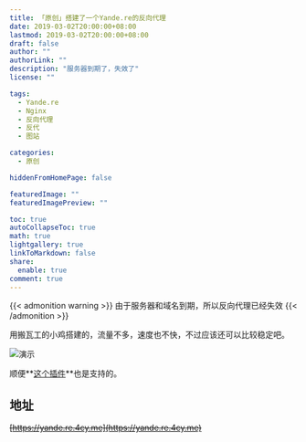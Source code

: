 ```yaml
---
title: 「原创」搭建了一个Yande.re的反向代理
date: 2019-03-02T20:00:00+08:00
lastmod: 2019-03-02T20:00:00+08:00
draft: false
author: ""
authorLink: ""
description: "服务器到期了，失效了"
license: ""

tags: 
  - Yande.re
  - Nginx
  - 反向代理
  - 反代
  - 图站

categories: 
  - 原创

hiddenFromHomePage: false

featuredImage: ""
featuredImagePreview: ""

toc: true
autoCollapseToc: true
math: true
lightgallery: true
linkToMarkdown: false
share:
  enable: true
comment: true
---
```


<!--more-->

{{< admonition warning >}}
由于服务器和域名到期，所以反向代理已经失效
{{< /admonition >}}

用搬瓦工的小鸡搭建的，流量不多，速度也不快，不过应该还可以比较稳定吧。

![演示](https://cdn.jsdelivr.net/gh/mouyase/Yojigen.Tech@master/static/assets/2/1.jpg)

顺便**[这个插件](https://yojigen.tech/archives/3.html)**也是支持的。

## 地址

~~[https://yande.re.4cy.me](https://yande.re.4cy.me)~~

